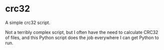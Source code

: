 # crc32
A simple crc32 script.

Not a terribly complex script, but I often have the need to calculate CRC32 of files, and this
Python script does the job everywhere I can get Python to run.
